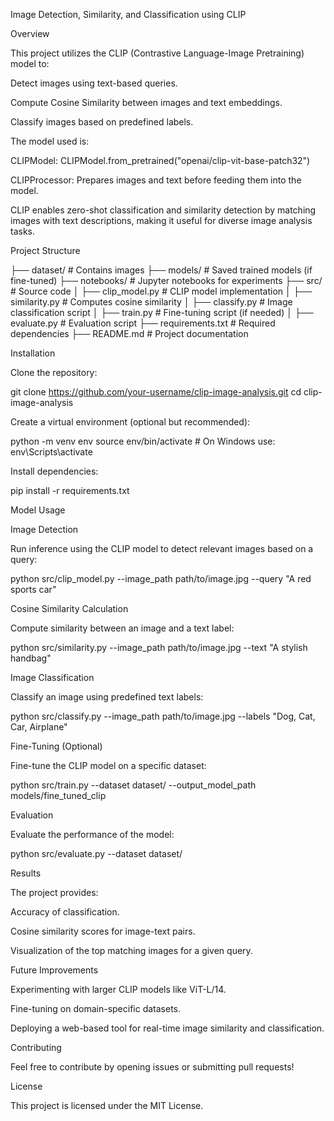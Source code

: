 Image Detection, Similarity, and Classification using CLIP

Overview

This project utilizes the CLIP (Contrastive Language-Image Pretraining) model to:

Detect images using text-based queries.

Compute Cosine Similarity between images and text embeddings.

Classify images based on predefined labels.

The model used is:

CLIPModel: CLIPModel.from_pretrained("openai/clip-vit-base-patch32")

CLIPProcessor: Prepares images and text before feeding them into the model.

CLIP enables zero-shot classification and similarity detection by matching images with text descriptions, making it useful for diverse image analysis tasks.

Project Structure

├── dataset/                     # Contains images
├── models/                      # Saved trained models (if fine-tuned)
├── notebooks/                   # Jupyter notebooks for experiments
├── src/                         # Source code
│   ├── clip_model.py            # CLIP model implementation
│   ├── similarity.py            # Computes cosine similarity
│   ├── classify.py              # Image classification script
│   ├── train.py                 # Fine-tuning script (if needed)
│   ├── evaluate.py              # Evaluation script
├── requirements.txt             # Required dependencies
├── README.md                    # Project documentation

Installation

Clone the repository:

git clone https://github.com/your-username/clip-image-analysis.git
cd clip-image-analysis

Create a virtual environment (optional but recommended):

python -m venv env
source env/bin/activate  # On Windows use: env\Scripts\activate

Install dependencies:

pip install -r requirements.txt

Model Usage

Image Detection

Run inference using the CLIP model to detect relevant images based on a query:

python src/clip_model.py --image_path path/to/image.jpg --query "A red sports car"

Cosine Similarity Calculation

Compute similarity between an image and a text label:

python src/similarity.py --image_path path/to/image.jpg --text "A stylish handbag"

Image Classification

Classify an image using predefined text labels:

python src/classify.py --image_path path/to/image.jpg --labels "Dog, Cat, Car, Airplane"

Fine-Tuning (Optional)

Fine-tune the CLIP model on a specific dataset:

python src/train.py --dataset dataset/ --output_model_path models/fine_tuned_clip

Evaluation

Evaluate the performance of the model:

python src/evaluate.py --dataset dataset/

Results

The project provides:

Accuracy of classification.

Cosine similarity scores for image-text pairs.

Visualization of the top matching images for a given query.

Future Improvements

Experimenting with larger CLIP models like ViT-L/14.

Fine-tuning on domain-specific datasets.

Deploying a web-based tool for real-time image similarity and classification.

Contributing

Feel free to contribute by opening issues or submitting pull requests!

License

This project is licensed under the MIT License.
